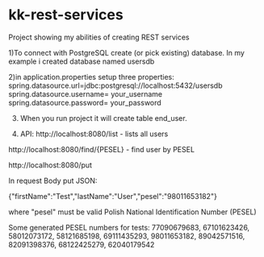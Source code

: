 # kk-rest-services
Project showing my abilities of creating REST services

1)To connect with PostgreSQL create (or pick existing) database.
In my example i created database named usersdb

2)in application.properties setup three properties:
spring.datasource.url=jdbc:postgresql://localhost:5432/usersdb
spring.datasource.username= your_username
spring.datasource.password= your_password

3) When you run project it will create table end_user.

4) API:
http://localhost:8080/list - lists all users

http://localhost:8080/find/{PESEL} - find user by PESEL

http://localhost:8080/put

In request Body put JSON:

{"firstName":"Test","lastName":"User","pesel":"98011653182"}

where "pesel" must be valid Polish National Identification Number (PESEL)

Some generated PESEL numbers for tests:
77090679683,
67101623426,
58012073172,
58121685198,
69111435293,
98011653182,
89042571516,
82091398376,
68122425279,
62040179542

